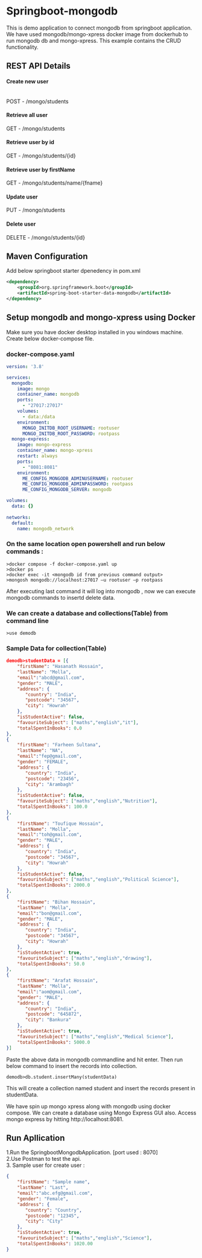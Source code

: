 # Springboot-mongodb
This is demo application to connect mongodb from springboot application.
We have used mongodb/mongo-xpress docker image from dockerhub to run mongodb db and mongo-xpress.
This example contains the CRUD functionality.
 
## REST API Details
#### Create new user
<br>POST - /mongo/students

#### Retrieve all user
GET - /mongo/students
#### Retrieve user by id
GET - /mongo/students/{id}
#### Retrieve user by firstName
GET - /mongo/students/name/{fname}

#### Update user
PUT - /mongo/students

#### Delete user
DELETE - /mongo/students/{id}

## Maven Configuration
Add below springboot starter dpenedency in pom.xml
```xml
<dependency>
	<groupId>org.springframework.boot</groupId>
	<artifactId>spring-boot-starter-data-mongodb</artifactId>
</dependency>
```
## Setup mongodb and mongo-xpress using Docker
Make sure you have docker desktop installed in you windows machine.
Create below docker-compose file. 
### docker-compose.yaml
```yaml
version: '3.8'

services:
  mongodb:
    image: mongo
    container_name: mongodb
    ports:
      - "27017:27017"
    volumes:
      - data:/data
    environment:
      MONGO_INITDB_ROOT_USERNAME: rootuser
      MONGO_INITDB_ROOT_PASSWORD: rootpass
  mongo-express:
    image: mongo-express
    container_name: mongo-xpress
    restart: always
    ports:
      - "8081:8081"
    environment:
      ME_CONFIG_MONGODB_ADMINUSERNAME: rootuser
      ME_CONFIG_MONGODB_ADMINPASSWORD: rootpass
      ME_CONFIG_MONGODB_SERVER: mongodb

volumes:
  data: {}      
          
networks:
  default:
    name: mongodb_network
```

### On the same location open powershell and run below commands : 
```shell 
>docker compose -f docker-compose.yaml up
>docker ps
>docker exec -it <mongodb id from previous command output>
>mongosh mongodb://localhost:27017 –u rootuser –p rootpass
```
After executing last command it will log into mongodb , now we can execute mongodb commands to insertd delete data.

### We can create a database and collections(Table) from command line
```shell
>use demodb
```

### Sample Data for collection(Table)
```JSON
demodb>studentData = [{
	"firstName": "Hasanath Hossain",
	"lastName": "Molla",
	"email":"abcd@gmail.com",
	"gender": "MALE",
	"address": {
	   "country": "India",
	   "postcode": "34567",
	   "city": "Howrah"
	},
	"isStudentActive": false,
	"favouriteSubject": ["maths","english","it"],
	"totalSpentInBooks": 0.0
},
{
	"firstName": "Farheen Sultana",
	"lastName": "NA",
	"email":"fep@gmail.com",
	"gender": "FEMALE",
	"address": {
	   "country": "India",
	   "postcode": "23456",
	   "city": "Arambagh"
	},
	"isStudentActive": false,
	"favouriteSubject": ["maths","english","Nutrition"],
	"totalSpentInBooks": 100.0
},
{
	"firstName": "Toufique Hossain",
	"lastName": "Molla",
	"email":"toh@gmail.com",
	"gender": "MALE",
	"address": {
	   "country": "India",
	   "postcode": "34567",
	   "city": "Howrah"
	},
	"isStudentActive": false,
	"favouriteSubject": ["maths","english","Political Science"],
	"totalSpentInBooks": 2000.0
},
{
	"firstName": "Bihan Hossain",
	"lastName": "Molla",
	"email":"bon@gmail.com",
	"gender": "MALE",
	"address": {
	   "country": "India",
	   "postcode": "34567",
	   "city": "Howrah"
	},
	"isStudentActive": true,
	"favouriteSubject": ["maths","english","drawing"],
	"totalSpentInBooks": 50.0
},
{
	"firstName": "Arafat Hossain",
	"lastName": "Molla",
	"email":"aom@gmail.com",
	"gender": "MALE",
	"address": {
	   "country": "India",
	   "postcode": "645872",
	   "city": "Bankura"
	},
	"isStudentActive": true,
	"favouriteSubject": ["maths","english","Medical Science"],
	"totalSpentInBooks": 5000.0
}]
```

Paste the above data in mongodb commandline and hit enter. Then run below command to insert the records into collection.
```shell
demodb>db.student.insertMany(studentData)
```
This will create a collection named student and insert the records present in studentData.

We have spin up mongo xpress along with mongodb using docker compose.
We can create a database using Mongo Express GUI also. Access mongo express by hitting http://localhost:8081. 


## Run Apllication
1.Run the SpringbootMongodbApplication. [port used : 8070]
<br>2.Use Postman to test the api.
<br>3. Sample user for create user :
<br>
```json
{
	"firstName": "Sample name",
	"lastName": "Last",
	"email":"abc.efg@gmail.com",
	"gender": "Female",
	"address": {
	   "country": "Country",
	   "postcode": "12345",
	   "city": "City"
	},
	"isStudentActive": true,
	"favouriteSubject": ["maths","english","Science"],
	"totalSpentInBooks": 1020.00
}
```
